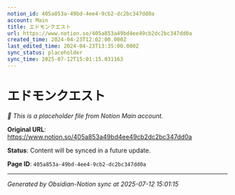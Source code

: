 ```yaml
---
notion_id: 405a853a-49bd-4ee4-9cb2-dc2bc347dd0a
account: Main
title: エドモンクエスト
url: https://www.notion.so/405a853a49bd4ee49cb2dc2bc347dd0a
created_time: 2024-04-23T12:02:00.000Z
last_edited_time: 2024-04-23T13:35:00.000Z
sync_status: placeholder
sync_time: 2025-07-12T15:01:15.031163
---
```


# エドモンクエスト

*🔄 This is a placeholder file from Notion Main account.*

**Original URL**: https://www.notion.so/405a853a49bd4ee49cb2dc2bc347dd0a

**Status**: Content will be synced in a future update.

**Page ID**: `405a853a-49bd-4ee4-9cb2-dc2bc347dd0a`

---

*Generated by Obsidian-Notion sync at 2025-07-12 15:01:15*
